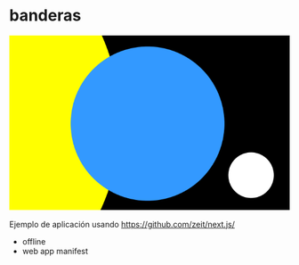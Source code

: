 # banderas

<img src="/static/earth_flag.svg" />

Ejemplo de aplicación usando https://github.com/zeit/next.js/

* offline
* web app manifest
